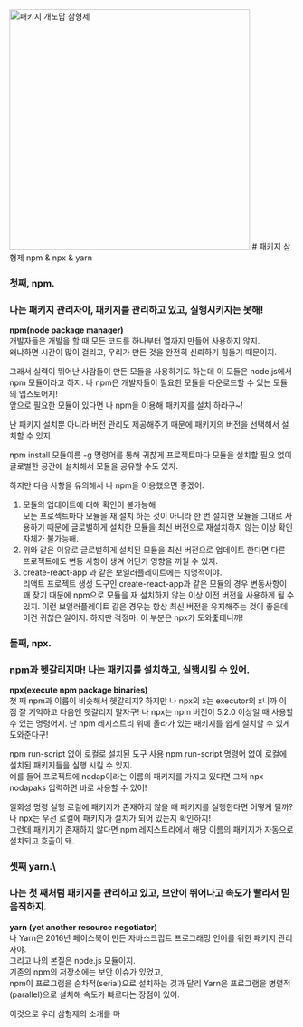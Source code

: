 <img width="425" alt="패키지 개노답 삼형제" src="https://user-images.githubusercontent.com/99730280/171609425-0eed96e9-fb6e-44da-b97d-06a1c2e304fe.png">
# 패키지 삼형제 npm & npx & yarn

### 첫째, npm.
### 나는 패키지 관리자야, 패키지를 관리하고 있고, 실행시키지는 못해!

**npm(node package manager)**  
개발자들은 개발을 할 때 모든 코드를 하나부터 열까지 만들어 사용하지 않지.  
왜냐하면 시간이 많이 걸리고, 우리가 만든 것을 완전히 신뢰하기 힘들기 때문이지.

그래서 실력이 뛰어난 사람들이 만든 모듈을 사용하기도 하는데 이 모듈은 node.js에서 npm 모듈이라고 하지.
나 npm은 개발자들이 필요한 모듈을 다운로드할 수 있는 모듈의 앱스토어지!  
앞으로 필요한 모듈이 있다면 나 npm을 이용해 패키지를 설치 하라구~!

난 패키지 설치뿐 아니라 버전 관리도 제공해주기 때문에 패키지의 버전을 선택해서 설치할 수 있지.

npm install 모듈이름 -g 명령어를 통해 귀찮게 프로젝트마다 모듈을 설치할 필요 없이 글로벌한 공간에 설치해서 모듈을 공유할 수도 있지.

하지만 다음 사항을 유의해서 나 npm을 이용했으면 좋겠어.

1. 모듈의 업데이트에 대해 확인이 불가능해  
   모든 프로젝트마다 모듈을 재 설치 하는 것이 아니라 한 번 설치한 모듈을 그대로 사용하기 때문에 글로벌하게 설치한 모듈을 최신 버전으로 재설치하지 않는 이상 확인 자체가 불가능해.
2. 위와 같은 이유로 글로벌하게 설치된 모듈을 최신 버전으로 업데이트 한다면 다른 프로젝트에도 변동 사항이 생겨 어딘가 영향을 끼칠 수 있지.
3. create-react-app 과 같은 보일러플레이트에는 치명적이야.  
   리액트 프로젝트 생성 도구인 create-react-app과 같은 모듈의 경우 변동사항이 꽤 잦기 때문에 npm으로 모듈을 재 설치하지 않는 이상 이전 버전을 사용하게 될 수 있지. 이런 보일러플레이트 같은 경우는 항상 최신 버전을 유지해주는 것이 좋은데 이건 귀찮은 일이지. 하지만 걱정마. 이 부분은 npx가 도와줉테니까!
   
### 둘째, npx.
### npm과 헷갈리지마! 나는 패키지를 설치하고, 실행시킬 수 있어.

**npx(execute npm package binaries)**  
첫 째 npm과 이름이 비슷해서 헷갈리지?
하지만 나 npx의 x는 executor의 x니까 이 점 잘 기억하고 다음엔 헷갈리지 말자구!
나 npx는 npm 버전이 5.2.0 이상일 때 사용할 수 있는 명령어지.
난 npm 레지스트리 위에 올라가 있는 패키지를 쉽게 설치할 수 있게 도와준다구!

npm run-script 없이 로컬로 설치된 도구 사용
npm run-script 명령어 없이 로컬에 설치된 패키지들을 실행 시킬 수 있지.  
예를 들어 프로젝트에 nodap이라는 이름의 패키지를 가지고 있다면 그저 npx nodapaks 입력하면 바로 사용할 수 있어!  

일회성 명령 실행
로컬에 패키지가 존재하지 않을 때 패키지를 실행한다면 어떻게 될까?
나 npx는 우선 로컬에 패키지가 설치가 되어 있는지 확인하지!  
그런데 패키지가 존재하지 않다면 npm 레지스트리에서 해당 이름의 패키지가 자동으로 설치되고 호출이 돼.  


### 셋째 yarn.\
### 나는 첫 째처럼 패키지를 관리하고 있고, 보안이 뛰어나고 속도가 빨라서 믿음직하지.

**yarn (yet another resource negotiator)**  
나 Yarn은 2016년 페이스북이 만든 자바스크립트 프로그래밍 언어를 위한 패키지 관리자야.  
그리고 나의 본질은 node.js 모듈이지.  
기존의 npm의 저장소에는 보안 이슈가 있었고,  
npm이 프로그램을 순차적(serial)으로 설치하는 것과 달리 Yarn은 프로그램을 병렬적(parallel)으로 설치해 속도가 빠르다는 장점이 있어.  

이것으로 우리 삼형제의 소개를 마
